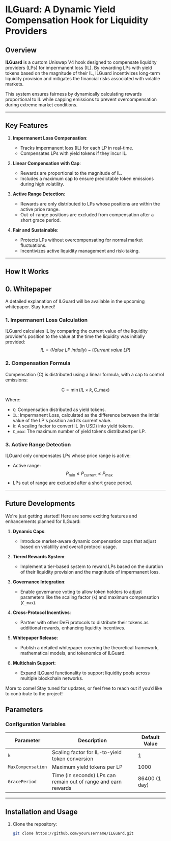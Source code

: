 # ILGuard: A Dynamic Yield Compensation Hook for Liquidity Providers

## Overview

**ILGuard** is a custom Uniswap V4 hook designed to compensate liquidity providers (LPs) for impermanent loss (IL). By rewarding LPs with yield tokens based on the magnitude of their IL, ILGuard incentivizes long-term liquidity provision and mitigates the financial risks associated with volatile markets.

This system ensures fairness by dynamically calculating rewards proportional to IL while capping emissions to prevent overcompensation during extreme market conditions.

---

## Key Features

1. **Impermanent Loss Compensation**:

   - Tracks impermanent loss (IL) for each LP in real-time.
   - Compensates LPs with yield tokens if they incur IL.

2. **Linear Compensation with Cap**:

   - Rewards are proportional to the magnitude of IL.
   - Includes a maximum cap to ensure predictable token emissions during high volatility.

3. **Active Range Detection**:

   - Rewards are only distributed to LPs whose positions are within the active price range.
   - Out-of-range positions are excluded from compensation after a short grace period.

4. **Fair and Sustainable**:
   - Protects LPs without overcompensating for normal market fluctuations.
   - Incentivizes active liquidity management and risk-taking.

---

## How It Works

## 0. Whitepaper

A detailed explanation of ILGuard will be available in the upcoming whitepaper. Stay tuned!

### 1. **Impermanent Loss Calculation**

ILGuard calculates IL by comparing the current value of the liquidity provider's position to the value at the time the liquidity was initially provided:
$$ IL = (Value \ LP \ intially) - (Current \ value \ LP) $$

### 2. **Compensation Formula**

Compensation (C) is distributed using a linear formula, with a cap to control emissions:

$$
\text{C} = \min(IL \times k, \text{C\_max})
$$

Where:

- `C`: Compensation distributed as yield tokens.
- `IL`: Impermanent Loss, calculated as the difference between the initial value of the LP's position and its current value.
- `k`: A scaling factor to convert IL (in USD) into yield tokens.
- `C_max`: The maximum number of yield tokens distributed per LP.

### 3. **Active Range Detection**

ILGuard only compensates LPs whose price range is active:

- Active range:
  $$
  P_{\text{min}} \leq P_{\text{current}} \leq P_{\text{max}}
  $$
- LPs out of range are excluded after a short grace period.

---

## Future Developments

We're just getting started! Here are some exciting features and enhancements planned for ILGuard:

1. **Dynamic Caps**:

   - Introduce market-aware dynamic compensation caps that adjust based on volatility and overall protocol usage.

2. **Tiered Rewards System**:

   - Implement a tier-based system to reward LPs based on the duration of their liquidity provision and the magnitude of impermanent loss.

3. **Governance Integration**:

   - Enable governance voting to allow token holders to adjust parameters like the scaling factor (`k`) and maximum compensation (`C_max`).

4. **Cross-Protocol Incentives**:

   - Partner with other DeFi protocols to distribute their tokens as additional rewards, enhancing liquidity incentives.

5. **Whitepaper Release**:

   - Publish a detailed whitepaper covering the theoretical framework, mathematical models, and tokenomics of ILGuard.

6. **Multichain Support**:
   - Expand ILGuard functionality to support liquidity pools across multiple blockchain networks.

More to come! Stay tuned for updates, or feel free to reach out if you’d like to contribute to the project!

## Parameters

### Configuration Variables

| Parameter         | Description                                                    | Default Value |
| ----------------- | -------------------------------------------------------------- | ------------- |
| `k`               | Scaling factor for IL-to-yield token conversion                | 1             |
| `MaxCompensation` | Maximum yield tokens per LP                                    | 1000          |
| `GracePeriod`     | Time (in seconds) LPs can remain out of range and earn rewards | 86400 (1 day) |

---

## Installation and Usage

1. Clone the repository:
   ```bash
   git clone https://github.com/yourusername/ILGuard.git
   ```

